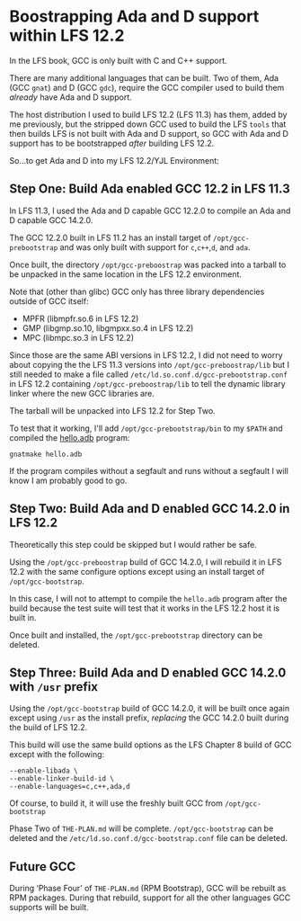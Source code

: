 Boostrapping Ada and D support within LFS 12.2
==============================================

In the LFS book, GCC is only built with C and C++ support.

There are many additional languages that can be built. Two of them, Ada (GCC
`gnat`) and D (GCC `gdc`), require the GCC compiler used to build them *already*
have Ada and D support.

The host distribution I used to build LFS 12.2 (LFS 11.3) has them, added by me
previously, but the stripped down GCC used to build the LFS `tools` that then
builds LFS is not built with Ada and D support, so GCC with Ada and D support
has to be bootstrapped *after* building LFS 12.2.

So...to get Ada and D into my LFS 12.2/YJL Environment:


Step One: Build Ada enabled GCC 12.2 in LFS 11.3
------------------------------------------------

In LFS 11.3, I used the Ada and D capable GCC 12.2.0 to compile an Ada and D
capable GCC 14.2.0.

The GCC 12.2.0 built in LFS 11.2 has an install target of
`/opt/gcc-prebootstrap` and was only built with support for `c`,`c++`,`d`, and
`ada`.

Once built, the directory `/opt/gcc-preboostrap` was packed into a tarball to be
unpacked in the same location in the LFS 12.2 environment.

Note that (other than glibc) GCC only has three library dependencies outside of
GCC itself:

* MPFR (libmpfr.so.6 in LFS 12.2)
* GMP (libgmp.so.10, libgmpxx.so.4 in LFS 12.2)
* MPC (libmpc.so.3 in LFS 12.2)

Since those are the same ABI versions in LFS 12.2, I did not need to worry about
copying the the LFS 11.3 versions into `/opt/gcc-preboostrap/lib` but I still
needed to make a file called `/etc/ld.so.conf.d/gcc-prebootstrap.conf` in
LFS 12.2 containing `/opt/gcc-preboostrap/lib` to tell the dynamic library
linker where the new GCC libraries are.

The tarball will be unpacked into LFS 12.2 for Step Two.

To test that it working, I'll add `/opt/gcc-prebootstrap/bin` to my `$PATH` and
compiled the [hello.adb](hello.adb) program:

    gnatmake hello.adb

If the program compiles without a segfault and runs without a segfault I will
know I am probably good to go.


Step Two: Build Ada and D enabled GCC 14.2.0 in LFS 12.2
--------------------------------------------------------

Theoretically this step could be skipped but I would rather be safe.

Using the `/opt/gcc-preboostrap` build of GCC 14.2.0, I will rebuild it in LFS
12.2 with the same configure options except using an install target of
`/opt/gcc-bootstrap`.

In this case, I will not to attempt to compile the `hello.adb` program after
the build because the test suite will test that it works in the LFS 12.2 host it
is built in.

Once built and installed, the `/opt/gcc-prebootstrap` directory can be deleted.

Step Three: Build Ada and D enabled GCC 14.2.0 with `/usr` prefix
-----------------------------------------------------------------

Using the `/opt/gcc-bootstrap` build of GCC 14.2.0, it will be built once again
except using `/usr` as the install prefix, *replacing* the GCC 14.2.0 built
during the build of LFS 12.2.

This build will use the same build options as the LFS Chapter 8 build of GCC
except with the following:

    --enable-libada \
    --enable-linker-build-id \
    --enable-languages=c,c++,ada,d

Of course, to build it, it will use the freshly built GCC from
`/opt/gcc-bootstrap`

Phase Two of `THE-PLAN.md` will be complete. `/opt/gcc-bootstrap` can be deleted
and the `/etc/ld.so.conf.d/gcc-bootstrap.conf` file can be deleted.


Future GCC
----------

During ‘Phase Four’ of `THE-PLAN.md` (RPM Bootstrap), GCC will be rebuilt as RPM
packages. During that rebuild, support for all the other languages GCC supports
will be built.
